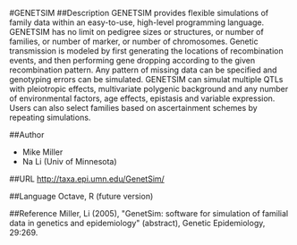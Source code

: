 #GENETSIM
##Description
GENETSIM provides flexible simulations of family data within an easy-to-use, high-level programming language. GENETSIM has no limit on pedigree sizes or structures, or number of families, or number of marker, or number of chromosomes. Genetic transmission is modeled by first generating the locations of recombination events, and then performing gene dropping according to the given recombination pattern. Any pattern of missing data can be specified and genotyping errors can be simulated. GENETSIM can simulat multiple QTLs with pleiotropic effects, multivariate polygenic background and any number of environmental factors, age effects, epistasis and variable expression. Users can also select families based on ascertainment schemes by repeating simulations.

##Author
* Mike Miller
* Na Li (Univ of Minnesota)

##URL
http://taxa.epi.umn.edu/GenetSim/

##Language
Octave, R (future version)

##Reference
Miller, Li (2005), "GenetSim: software for simulation of familial data in genetics and epidemiology" (abstract), Genetic Epidemiology, 29:269.

